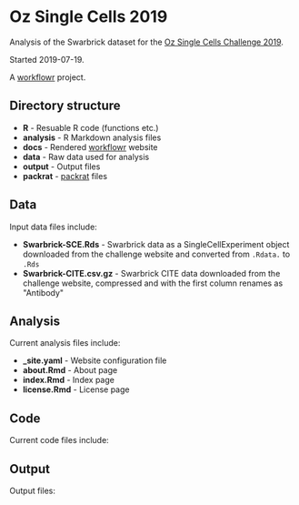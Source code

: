 # Oz Single Cells 2019

Analysis of the Swarbrick dataset for the
[Oz Single Cells Challenge 2019][challenge].

Started 2019-07-19.

A [workflowr][] project.

## Directory structure

* **R** - Resuable R code (functions etc.)
* **analysis** - R Markdown analysis files
* **docs** - Rendered [workflowr][] website
* **data** - Raw data used for analysis
* **output** - Output files
* **packrat** - [packrat][] files

## Data

Input data files include:

* **Swarbrick-SCE.Rds** - Swarbrick data as a SingleCellExperiment object
  downloaded from the challenge website and converted from `.Rdata.` to `.Rds`
* **Swarbrick-CITE.csv.gz** - Swarbrick CITE data downloaded from the challenge 
  website, compressed and with the first column renames as "Antibody"

## Analysis

Current analysis files include:

* **_site.yaml** - Website configuration file
* **about.Rmd** - About page
* **index.Rmd** - Index page
* **license.Rmd** - License page

## Code

Current code files include:

## Output

Output files:

[challenge]: https://sydneybiox.github.io/SingleCellsChallenge2019/
[workflowr]: https://github.com/jdblischak/workflowr
[packrat]: https://rstudio.github.io/packrat/
